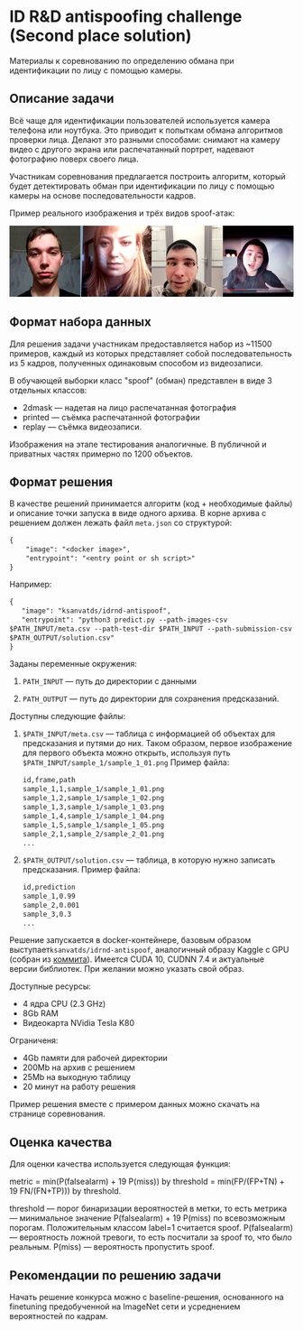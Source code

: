 # ID R&D antispoofing challenge (Second place solution)

Материалы к соревнованию по определению обмана при идентификации по лицу с помощью камеры.

## Описание задачи

Всё чаще для идентификации пользователей используется камера телефона или ноутбука. Это приводит к попыткам обмана алгоритмов проверки лица. Делают это разными способами: снимают на камеру видео с другого экрана или распечатанный портрет, надевают фотографию поверх своего лица.

Участникам соревнования предлагается построить алгоритм, который будет детектировать обман при идентификации по лицу с помощью камеры на основе последовательности кадров.

Пример реального изображения и трёх видов spoof-атак:

![](data/example.png)

## Формат набора данных

Для решения задачи участникам предоставляется набор из \~11500 примеров, каждый из которых представляет собой последовательность из 5 кадров, полученных одинаковым способом из видеозаписи.

В обучающей выборки класс "spoof" (обман) представлен в виде 3 отдельных классов:

- 2dmask — надетая на лицо распечатанная фотография
- printed — съёмка распечатанной фотографии
- replay — съёмка видеозаписи.

Изображения на этапе тестирования аналогичные. В публичной и приватных частях примерно по 1200 объектов.

## Формат решения

В качестве решений принимается алгоритм (код + необходимые файлы) и описание точки запуска в виде одного архива. В корне архива с решением должен лежать файл `meta.json` со структурой:

```
{
	"image": "<docker image>",
	"entrypoint": "<entry point or sh script>"
}
```

Например:
```
{
   "image": "ksanvatds/idrnd-antispoof",
   "entrypoint": "python3 predict.py --path-images-csv $PATH_INPUT/meta.csv --path-test-dir $PATH_INPUT --path-submission-csv $PATH_OUTPUT/solution.csv"
}
```

Заданы переменные окружения:

1. `PATH_INPUT` — путь до директории с данными

2. `PATH_OUTPUT` — путь до директории для сохранения предсказаний.


Доступны следующие файлы:

1. `$PATH_INPUT/meta.csv` — таблица с информацией об объектах для предсказания и путями до них.  Таком образом, первое изображение для первого объекта можно открыть, используя путь `$PATH_INPUT/sample_1/sample_1_01.png` Пример файла:

   ```
   id,frame,path
   sample_1,1,sample_1/sample_1_01.png
   sample_1,2,sample_1/sample_1_02.png
   sample_1,3,sample_1/sample_1_03.png
   sample_1,4,sample_1/sample_1_04.png
   sample_1,5,sample_1/sample_1_05.png
   sample_2,1,sample_2/sample_2_01.png
   ...
   ```

2. `$PATH_OUTPUT/solution.csv` — таблица, в которую нужно записать предсказания. Пример файла:

   ```
   id,prediction
   sample_1,0.99
   sample_2,0.001
   sample_3,0.3
   ...
   ```

Решение запускается в docker-контейнере, базовым образом выступает`ksanvatds/idrnd-antispoof`, аналогичный образу Kaggle с GPU (собран из [коммита](https://github.com/Kaggle/docker-python/commit/2cac9bf6e233db4b8de405e53e74293a9227b53a)). Имеется CUDA 10, CUDNN 7.4 и актуальные версии библиотек. При желании можно указать свой образ.

Доступные ресурсы:
- 4 ядра CPU (2.3 GHz)
- 8Gb RAM
- Видеокарта NVidia Tesla K80

Ограниченя:
- 4Gb памяти для рабочей директории
- 200Mb на архив с решением
- 25Mb на выходную таблицу
- 20 минут на работу решения

Пример решения вместе с примером данных можно скачать на странице соревнования.

## Оценка качества

Для оценки качества используется следующая функция:

metric = min(P(falsealarm) + 19 P(miss)) by threshold = min(FP/(FP+TN) + 19 FN/(FN+TP))) by threshold.

threshold — порог бинаризации вероятностей в метки, то есть метрика — минимальное значение P(falsealarm) + 19 P(miss) по всевозможным порогам. Положительным классом label=1 считается spoof. P(falsealarm) —  вероятность ложной тревоги, то есть посчитали за spoof то, что было реальным. P(miss) — вероятность пропустить spoof.

## Рекомендации по решению задачи

Начать решение конкурса можно с baseline-решения, основанного на finetuning предобученной на ImageNet сети и усреднением вероятностей по кадрам.
